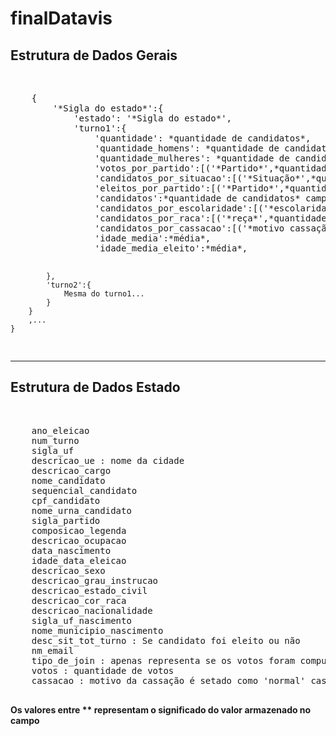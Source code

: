 # finalDatavis
<h2>Estrutura de Dados Gerais</h2><br/>
<pre>
	{
		'*Sigla do estado*':{
			'estado': '*Sigla do estado*',
			'turno1':{
				'quantidade': *quantidade de candidatos*,
				'quantidade_homens': *quantidade de candidatos do sexo masculino*,
				'quantidade_mulheres': *quantidade de candidatas do sexo feminino*,
				'votos_por_partido':[('*Partido*',*quantidade de votos recebidos*),...],
				'candidatos_por_situacao':[('*Situação*',*quantidade de candidatos*),...],
				'eleitos_por_partido':[('*Partido*',*quantidade de candidatos eleitos+eleito por média + eleito por QP*),...],
				'candidatos':*quantidade de candidatos* campo redundante,
				'candidatos_por_escolaridade':[('*escolaridade*',*quantidade de candidatos*),...],
				'candidatos_por_raca':[('*reça*',*quantidade de candidatos*),...],
				'candidatos_por_cassacao':[('*motivo cassação, onde normal não houve*',*quantidade de candidatos*),...],
				'idade_media':*média*,
				'idade_media_eleito':*média*,

			},
			'turno2':{
				Mesma do turno1...
			}
		}
		,...
	}
</pre>
<hr/>
<h2>Estrutura de Dados Estado</h2><br/>
<pre>
	ano_eleicao
	num_turno
	sigla_uf
	descricao_ue : nome da cidade
	descricao_cargo
	nome_candidato
	sequencial_candidato
	cpf_candidato
	nome_urna_candidato
	sigla_partido
	composicao_legenda
	descricao_ocupacao
	data_nascimento
	idade_data_eleicao
	descricao_sexo
	descricao_grau_instrucao
	descricao_estado_civil
	descricao_cor_raca
	descricao_nacionalidade
	sigla_uf_nascimento
	nome_municipio_nascimento
	desc_sit_tot_turno : Se candidato foi eleito ou não
	nm_email
	tipo_de_join : apenas representa se os votos foram computados ou simplesmente não existiam
	votos : quantidade de votos
	cassacao : motivo da cassação é setado como 'normal' caso não tenha ocorrido cassação

</pre>
<b>Os valores entre ** representam o significado do valor armazenado no campo</b>